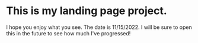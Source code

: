 # This is my landing page project.
I hope you enjoy what you see. The date is 11/15/2022. I will be sure to open this in the future to see how much I've progressed!